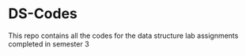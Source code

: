 # DS-Codes
This repo contains all the codes for the data structure lab assignments completed in semester 3 
